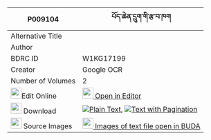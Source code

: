 |P009104|པོད་ཆེན་དྲུག་གི་རྩ་བ་ཁག 
| --- | --- 
|Alternative Title |
|Author | 
|BDRC ID | W1KG17199
|Creator | Google OCR
|Number of Volumes| 2
|<img width="25" src="https://img.icons8.com/color/25/000000/edit-property.png">Edit Online| [<img width="25" src="https://avatars.githubusercontent.com/u/45091458?s=200&v=4"> Open in Editor](http://editor.openpecha.org/P009104)
|<img width="25" src="https://img.icons8.com/fluent/48/000000/download-2.png"/>  Download | [![](https://img.icons8.com/color/20/000000/txt.png)Plain Text](https://github.com/Openpecha/P009104/releases/download/v1/po_chen_druk_gi_tsawa_khak_plain_P009104.zip), [![](https://img.icons8.com/color/20/000000/txt.png)Text with Pagination](https://github.com/Openpecha/P009104/releases/download/v1/po_chen_druk_gi_tsawa_khak_pages_P009104.zip)
|<img width="25" src="https://img.icons8.com/plasticine/100/000000/pictures-folder.png"/>  Source Images | [<img width="25" src="https://library.bdrc.io/icons/BUDA-small.svg"> Images of text file open in BUDA](https://library.bdrc.io/show/bdr:W1KG17199)
